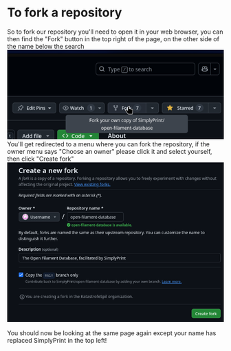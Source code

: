 # To fork a repository
So to fork our repository you'll need to open it in your web browser, you can then find the "Fork" button in the top right of the page, on the other side of the name below the search  
![Fork button getting pressed](img/forking01.png)  
You'll get redirected to a menu where you can fork the repository, if the owner menu says "Choose an owner" please click it and select yourself, then click "Create fork"  
![Create a new Fork menu](img/forking02.png)  

You should now be looking at the same page again except your name has replaced SimplyPrint in the top left!